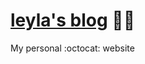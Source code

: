 [leyla's blog](http://leylakapi.github.io/) :car::dash:
===================

My personal :octocat: website
